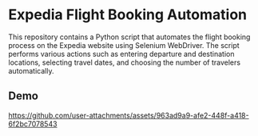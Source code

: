 # Expedia Flight Booking Automation

This repository contains a Python script that automates the flight booking process on the Expedia website using Selenium WebDriver. The script performs various actions such as entering departure and destination locations, selecting travel dates, and choosing the number of travelers automatically.


## Demo
https://github.com/user-attachments/assets/963ad9a9-afe2-448f-a418-6f2bc7078543

